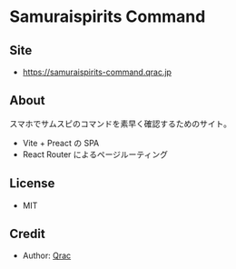# Samuraispirits Command

## Site

- https://samuraispirits-command.qrac.jp

## About

スマホでサムスピのコマンドを素早く確認するためのサイト。

- Vite + Preact の SPA
- React Router によるページルーティング

## License

- MIT

## Credit

- Author: [Qrac](https://x.com/Qrac_JP)
